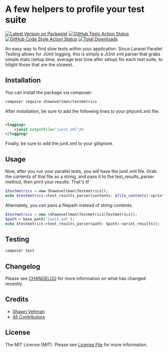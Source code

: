 # A few helpers to profile your test suite

[![Latest Version on Packagist](https://img.shields.io/packagist/v/shawnveltman/testmetrics.svg?style=flat-square)](https://packagist.org/packages/shawnveltman/testmetrics)
[![GitHub Tests Action Status](https://img.shields.io/github/workflow/status/shawnveltman/testmetrics/run-tests?label=tests)](https://github.com/shawnveltman/testmetrics/actions?query=workflow%3Arun-tests+branch%3Amain)
[![GitHub Code Style Action Status](https://img.shields.io/github/workflow/status/shawnveltman/testmetrics/Fix%20PHP%20code%20style%20issues?label=code%20style)](https://github.com/shawnveltman/testmetrics/actions?query=workflow%3A"Fix+PHP+code+style+issues"+branch%3Amain)
[![Total Downloads](https://img.shields.io/packagist/dt/shawnveltman/testmetrics.svg?style=flat-square)](https://packagist.org/packages/shawnveltman/testmetrics)

An easy way to find slow tests within your application. Since Laravel Parallel Testing allows for JUnit logging, this is
simply a JUnit xml parser that grabs simple stats (setup time, average test time after setup) for each test suite, to
hilight those that are the slowest.

## Installation

You can install the package via composer:

```bash
composer require shawnveltman/testmetrics
```

After installation, be sure to add the following lines to your phpunit.xml file:

```xml

<logging>
    <junit outputFile="junit.xml"/>
</logging>
```

Finally, be sure to add the junit.xml to your gitignore.

## Usage

Now, after you run your parallel tests, you will have the junit.xml file. Grab the contents of that file as a string,
and pass it to the test_results_parser method, then print your results. That's it!

```php
$testmetrics = new Shawnveltman\Testmetrics();
echo $testmetrics->test_results_parser(contents: $file_contents)->print_results();
```

Alternately, you can pass a filepath instead of string contents.

```php
$testmetrics = new \Shawnveltman\Testmetrics\Testmetrics();
$path = base_path('junit.xml');
echo $testmetrics->test_results_parser(path: $path)->print_results();
```

## Testing

```bash
composer test
```

## Changelog

Please see [CHANGELOG](CHANGELOG.md) for more information on what has changed recently.

## Credits

- [Shawn Veltman](https://github.com/shawnveltman)
- [All Contributors](../../contributors)

## License

The MIT License (MIT). Please see [License File](LICENSE.md) for more information.
